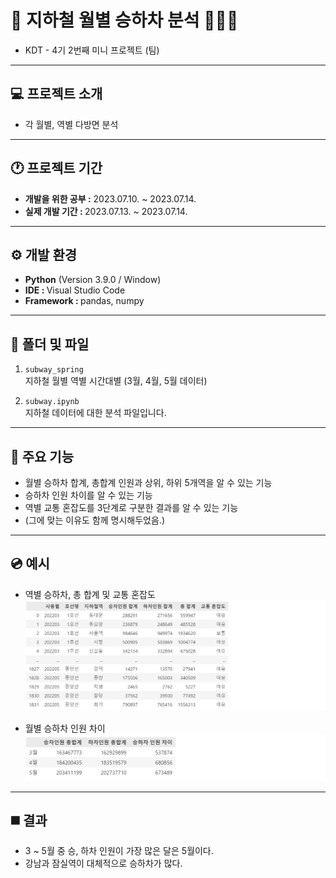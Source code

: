 # 🚅 지하철 월별 승하차 분석 🧑‍🤝‍🧑
- KDT - 4기 2번째 미니 프로젝트 (팀)
  
---
## 💻 프로젝트 소개
- 각 월별, 역별 다방면 분석

---
## 🕐 프로젝트 기간
- <strong>개발을 위한 공부 :</strong> 2023.07.10. ~ 2023.07.14.
- <strong>실제 개발 기간 : </strong> 2023.07.13. ~ 2023.07.14.

---
## ⚙ 개발 환경
- <strong>Python</strong> (Version 3.9.0 / Window)
- <strong>IDE : </strong> Visual Studio Code
- <strong>Framework : </strong> pandas, numpy

---
## 📁 폴더 및 파일
1. `subway_spring`<br>
지하철 월별 역별 시간대별 (3월, 4월, 5월 데이터)

2. `subway.ipynb`<br>
지하철 데이터에 대한 분석 파일입니다.

---
## 📌 주요 기능
- 월별 승하차 합계, 총합계 인원과 상위, 하위 5개역을 알 수 있는 기능
- 승하차 인원 차이를 알 수 있는 기능
- 역별 교통 혼잡도를 3단계로 구분한 결과를 알 수 있는 기능
- (그에 맞는 이유도 함께 명시해두었음.)

---
## 💿 예시
- 역별 승하차, 총 합계 및 교통 혼잡도
![Alt text](../README_img/project_02_01.png)

- 월별 승하차 인원 차이
![Alt text](../README_img/project_02_02.png)

---
## ◼️ 결과
- 3 ~ 5월 중 승, 하차 인원이 가장 많은 달은 5월이다.
- 강남과 잠실역이 대체적으로 승하차가 많다.